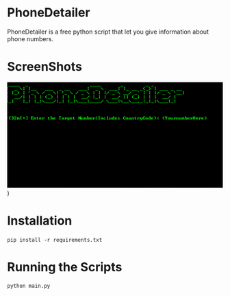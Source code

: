 # PhoneDetailer
PhoneDetailer is a free python script that let you give information about phone numbers.

# ScreenShots
![Phonedetailer](https://github.com/Hacklab09/PhoneDetailer/blob/main/scrrenshot.tif))

# Installation

```
pip install -r requirements.txt
```

# Running the Scripts

```
python main.py
```

